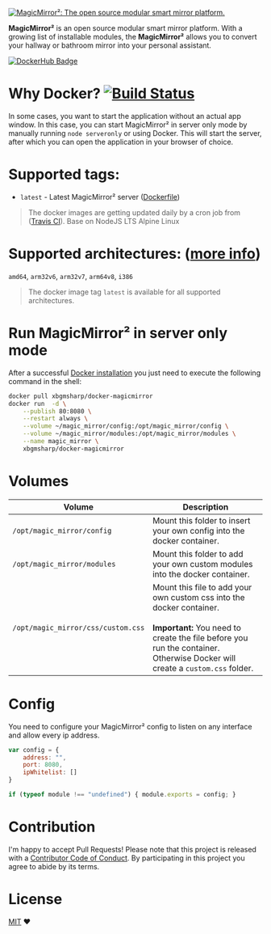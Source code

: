 [![MagicMirror²: The open source modular smart mirror platform. ](https://github.com/MichMich/MagicMirror/raw/master/.github/header.png)](https://github.com/MichMich/MagicMirror)

**MagicMirror²** is an open source modular smart mirror platform. With a growing list of installable modules, the **MagicMirror²** allows you to convert your hallway or bathroom mirror into your personal assistant.

[![DockerHub Badge](https://dockeri.co/image/xbgmsharp/docker-magicmirror)](https://hub.docker.com/r/xbgmsharp/docker-magicmirror/)

# Why Docker? [![Build Status](https://travis-ci.com/xbgmsharp/docker-MagicMirror.svg?branch=master)](https://travis-ci.com/xbgmsharp/docker-MagicMirror)
In some cases, you want to start the application without an actual app window. In this case, you can start MagicMirror² in server only mode by manually running `node serveronly` or using Docker. This will start the server, after which you can open the application in your browser of choice.

# Supported tags:

- `latest` - Latest MagicMirror² server ([Dockerfile](https://github.com/xbgmsharp/docker-MagicMirror/blob/master/Dockerfile))

> The docker images are getting updated daily by a cron job from ([Travis CI](https://travis-ci.com/xbgmsharp/docker-MagicMirror)).
> Base on NodeJS LTS Alpine Linux

# Supported architectures: ([more info](https://github.com/docker-library/official-images#architectures-other-than-amd64))
`amd64`, `arm32v6`, `arm32v7`, `arm64v8`, `i386`

> The docker image tag `latest` is available for all supported architectures.

# Run MagicMirror² in server only mode
After a successful [Docker installation](https://docs.docker.com/engine/installation/) you just need to execute the following command in the shell:

```bash
docker pull xbgmsharp/docker-magicmirror
docker run  -d \
	--publish 80:8080 \
	--restart always \
	--volume ~/magic_mirror/config:/opt/magic_mirror/config \
	--volume ~/magic_mirror/modules:/opt/magic_mirror/modules \
	--name magic_mirror \
	xbgmsharp/docker-magicmirror
```

# Volumes
| **Volume** | **Description** |
| --- | --- |
| `/opt/magic_mirror/config` | Mount this folder to insert your own config into the docker container. |
| `/opt/magic_mirror/modules` | Mount this folder to add your own custom modules into the docker container. |
| `/opt/magic_mirror/css/custom.css` | Mount this file to add your own custom css into the docker container. <br><br> **Important:** You need to create the file before you run the container. Otherwise Docker will create a `custom.css` folder. |

# Config
You need to configure your MagicMirror² config to listen on any interface and allow every ip address.

```javascript
var config = {
    address: "",
    port: 8080,
    ipWhitelist: []
}

if (typeof module !== "undefined") { module.exports = config; }
```

# Contribution
I'm happy to accept Pull Requests! Please note that this project is released with a [Contributor Code of Conduct](https://github.com/xbgmsharp/docker-MagicMirror/blob/master/CODE_OF_CONDUCT.md). By participating in this project you agree to abide by its terms.

# License
[MIT](https://github.com/xbgmsharp/docker-MagicMirror/blob/master/LICENSE) ❤️
